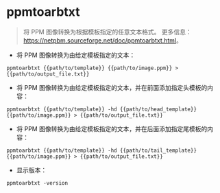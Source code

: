 # ppmtoarbtxt

> 将 PPM 图像转换为根据模板指定的任意文本格式。
> 更多信息：<https://netpbm.sourceforge.net/doc/ppmtoarbtxt.html>。

- 将 PPM 图像转换为由给定模板指定的文本：

`ppmtoarbtxt {{path/to/template}} {{path/to/image.ppm}} > {{path/to/output_file.txt}}`

- 将 PPM 图像转换为由给定模板指定的文本，并在前面添加指定头模板的内容：

`ppmtoarbtxt {{path/to/template}} -hd {{path/to/head_template}} {{path/to/image.ppm}} > {{path/to/output_file.txt}}`

- 将 PPM 图像转换为由给定模板指定的文本，并在后面添加指定尾模板的内容：

`ppmtoarbtxt {{path/to/template}} -hd {{path/to/tail_template}} {{path/to/image.ppm}} > {{path/to/output_file.txt}}`

- 显示版本：

`ppmtoarbtxt -version`